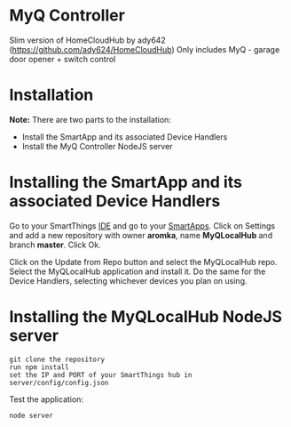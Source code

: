 # MyQ Controller

Slim version of HomeCloudHub by ady642 (https://github.com/ady624/HomeCloudHub)
Only includes MyQ - garage door opener + switch control

# Installation

**Note:** There are two parts to the installation:

 * Install the SmartApp and its associated Device Handlers
 * Install the MyQ Controller NodeJS server

# Installing the SmartApp and its associated Device Handlers

Go to your SmartThings [IDE](https://graph.api.smartthings.com/login/auth) and go to your [SmartApps](https://graph.api.smartthings.com/ide/apps). Click on Settings and add a new repository with owner **aromka**, name **MyQLocalHub** and branch **master**. Click Ok.

Click on the Update from Repo button and select the MyQLocalHub repo. Select the MyQLocalHub application and install it. Do the same for the Device Handlers, selecting whichever devices you plan on using.

# Installing the MyQLocalHub NodeJS server

    git clone the repository 
    run npm install
    set the IP and PORT of your SmartThings hub in server/config/config.json
    

Test the application:

    node server
